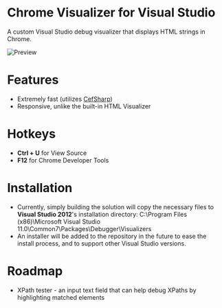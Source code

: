 # Chrome Visualizer for Visual Studio
A custom Visual Studio debug visualizer that displays HTML strings in Chrome.

![Preview](https://raw.github.com/eladnava/chrome-visualizer/master/ChromeVisualizerIntegration/Resources/Screenshot.png)

# Features
* Extremely fast (utilizes [CefSharp](https://github.com/cefsharp/CefSharp))
* Responsive, unlike the built-in HTML Visualizer

# Hotkeys
* **Ctrl + U** for View Source
* **F12** for Chrome Developer Tools

# Installation
* Currently, simply building the solution will copy the necessary files to **Visual Studio 2012**'s installation directory:
C:\Program Files (x86)\Microsoft Visual Studio 11.0\Common7\Packages\Debugger\Visualizers
* An installer will be added to the repository in the future to ease the install process, and to support other Visual Studio versions.

# Roadmap
* XPath tester - an input text field that can help debug XPaths by highlighting matched elements
